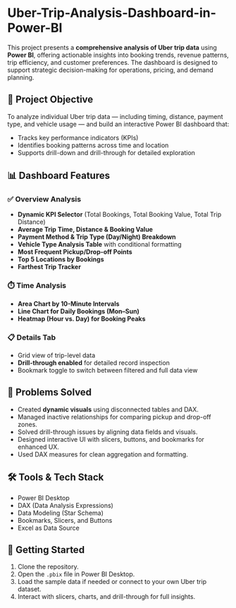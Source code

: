 
# Uber-Trip-Analysis-Dashboard-in-Power-BI


This project presents a **comprehensive analysis of Uber trip data** using **Power BI**, offering actionable insights into booking trends, revenue patterns, trip efficiency, and customer preferences. The dashboard is designed to support strategic decision-making for operations, pricing, and demand planning.

## 📌 Project Objective

To analyze individual Uber trip data — including timing, distance, payment type, and vehicle usage — and build an interactive Power BI dashboard that:

- Tracks key performance indicators (KPIs)
- Identifies booking patterns across time and location
- Supports drill-down and drill-through for detailed exploration

## 📊 Dashboard Features

### ✅ Overview Analysis
- **Dynamic KPI Selector** (Total Bookings, Total Booking Value, Total Trip Distance)
- **Average Trip Time, Distance & Booking Value**
- **Payment Method & Trip Type (Day/Night) Breakdown**
- **Vehicle Type Analysis Table** with conditional formatting
- **Most Frequent Pickup/Drop-off Points**
- **Top 5 Locations by Bookings**
- **Farthest Trip Tracker**

### ⏱️ Time Analysis
- **Area Chart by 10-Minute Intervals**
- **Line Chart for Daily Bookings (Mon–Sun)**
- **Heatmap (Hour vs. Day) for Booking Peaks**

### 📋 Details Tab
- Grid view of trip-level data
- **Drill-through enabled** for detailed record inspection
- Bookmark toggle to switch between filtered and full data view

## 🧠 Problems Solved

- Created **dynamic visuals** using disconnected tables and DAX.
- Managed inactive relationships for comparing pickup and drop-off zones.
- Solved drill-through issues by aligning data fields and visuals.
- Designed interactive UI with slicers, buttons, and bookmarks for enhanced UX.
- Used DAX measures for clean aggregation and formatting.

## 🛠 Tools & Tech Stack

- Power BI Desktop
- DAX (Data Analysis Expressions)
- Data Modeling (Star Schema)
- Bookmarks, Slicers, and Buttons
- Excel as Data Source

## 🚀 Getting Started

1. Clone the repository.
2. Open the `.pbix` file in Power BI Desktop.
3. Load the sample data if needed or connect to your own Uber trip dataset.
4. Interact with slicers, charts, and drill-through for full insights.

